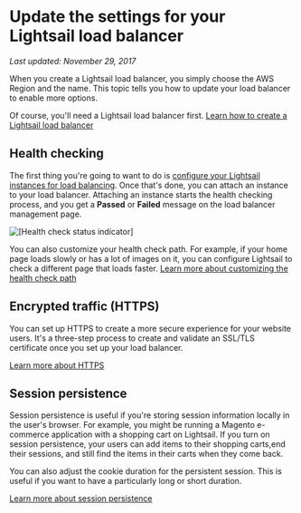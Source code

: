 # Update the settings for your Lightsail load balancer<a name="update-settings-for-lightsail-load-balancer-health-check-path-https-session-stickiness-persistence-cookie-duration"></a>

 *Last updated: November 29, 2017* 

When you create a Lightsail load balancer, you simply choose the AWS Region and the name\. This topic tells you how to update your load balancer to enable more options\.

Of course, you'll need a Lightsail load balancer first\. [Learn how to create a Lightsail load balancer](create-lightsail-load-balancer-and-attach-lightsail-instances.md)

## Health checking<a name="instance-health-checking"></a>

The first thing you're going to want to do is [configure your Lightsail instances for load balancing](configure-lightsail-instances-for-load-balancing.md)\. Once that's done, you can attach an instance to your load balancer\. Attaching an instance starts the health checking process, and you get a **Passed** or **Failed** message on the load balancer management page\.

![\[Health check status indicator\]](https://d9yljz1nd5001.cloudfront.net/en_us/1cade0c7e07039bf59652df47a09d228/images/target-instances-health-check-passed.png)

You can also customize your health check path\. For example, if your home page loads slowly or has a lot of images on it, you can configure Lightsail to check a different page that loads faster\. [Learn more about customizing the health check path](enable-set-up-health-checking-for-lightsail-load-balancer-metrics.md)

## Encrypted traffic \(HTTPS\)<a name="enable-https-by-attaching-an-ssl-tls-certificate"></a>

You can set up HTTPS to create a more secure experience for your website users\. It's a three\-step process to create and validate an SSL/TLS certificate once you set up your load balancer\.

 [Learn more about HTTPS](understanding-tls-ssl-certificates-in-lightsail-https.md) 

## Session persistence<a name="load-balancer-session-persistence"></a>

Session persistence is useful if you're storing session information locally in the user's browser\. For example, you might be running a Magento e\-commerce application with a shopping cart on Lightsail\. If you turn on session persistence, your users can add items to their shopping carts,end their sessions, and still find the items in their carts when they come back\.

You can also adjust the cookie duration for the persistent session\. This is useful if you want to have a particularly long or short duration\.

 [Learn more about session persistence](enable-session-stickiness-persistence-or-change-cookie-duration.md) 